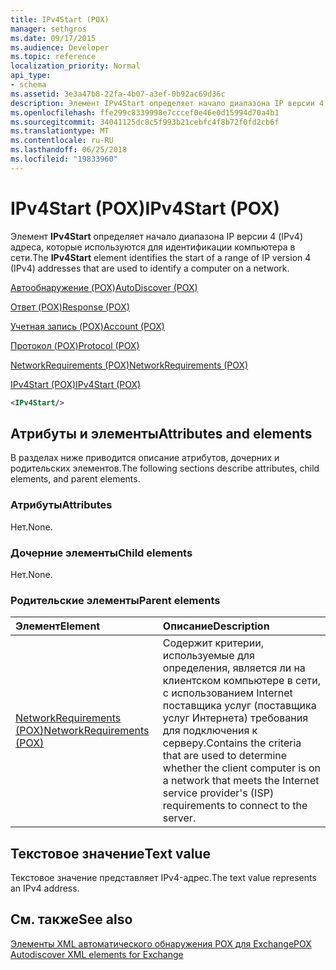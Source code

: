 ```yaml
---
title: IPv4Start (POX)
manager: sethgros
ms.date: 09/17/2015
ms.audience: Developer
ms.topic: reference
localization_priority: Normal
api_type:
- schema
ms.assetid: 3e3a47b8-22fa-4b07-a3ef-0b92ac69d36c
description: Элемент IPv4Start определяет начало диапазона IP версии 4 (IPv4) адреса, которые используются для идентификации компьютера в сети.
ms.openlocfilehash: ffe299c8339998e7cccef0e46e0d15994d70a4b1
ms.sourcegitcommit: 34041125dc8c5f993b21cebfc4f8b72f0fd2cb6f
ms.translationtype: MT
ms.contentlocale: ru-RU
ms.lasthandoff: 06/25/2018
ms.locfileid: "19833960"
---
```

# <a name="ipv4start-pox"></a><span data-ttu-id="99e61-103">IPv4Start (POX)</span><span class="sxs-lookup"><span data-stu-id="99e61-103">IPv4Start (POX)</span></span>

<span data-ttu-id="99e61-104">Элемент **IPv4Start** определяет начало диапазона IP версии 4 (IPv4) адреса, которые используются для идентификации компьютера в сети.</span><span class="sxs-lookup"><span data-stu-id="99e61-104">The **IPv4Start** element identifies the start of a range of IP version 4 (IPv4) addresses that are used to identify a computer on a network.</span></span> 
  
[<span data-ttu-id="99e61-105">Автообнаружение (POX)</span><span class="sxs-lookup"><span data-stu-id="99e61-105">AutoDiscover (POX)</span></span>](autodiscover-pox.md)
  
[<span data-ttu-id="99e61-106">Ответ (POX)</span><span class="sxs-lookup"><span data-stu-id="99e61-106">Response (POX)</span></span>](response-pox.md)
  
[<span data-ttu-id="99e61-107">Учетная запись (POX)</span><span class="sxs-lookup"><span data-stu-id="99e61-107">Account (POX)</span></span>](account-pox.md)
  
[<span data-ttu-id="99e61-108">Протокол (POX)</span><span class="sxs-lookup"><span data-stu-id="99e61-108">Protocol (POX)</span></span>](protocol-pox.md)
  
[<span data-ttu-id="99e61-109">NetworkRequirements (POX)</span><span class="sxs-lookup"><span data-stu-id="99e61-109">NetworkRequirements (POX)</span></span>](networkrequirements-pox.md)
  
[<span data-ttu-id="99e61-110">IPv4Start (POX)</span><span class="sxs-lookup"><span data-stu-id="99e61-110">IPv4Start (POX)</span></span>](ipv4start-pox.md)
  
```xml
<IPv4Start/>
```

## <a name="attributes-and-elements"></a><span data-ttu-id="99e61-111">Атрибуты и элементы</span><span class="sxs-lookup"><span data-stu-id="99e61-111">Attributes and elements</span></span>

<span data-ttu-id="99e61-112">В разделах ниже приводится описание атрибутов, дочерних и родительских элементов.</span><span class="sxs-lookup"><span data-stu-id="99e61-112">The following sections describe attributes, child elements, and parent elements.</span></span>
  
### <a name="attributes"></a><span data-ttu-id="99e61-113">Атрибуты</span><span class="sxs-lookup"><span data-stu-id="99e61-113">Attributes</span></span>

<span data-ttu-id="99e61-114">Нет.</span><span class="sxs-lookup"><span data-stu-id="99e61-114">None.</span></span>
  
### <a name="child-elements"></a><span data-ttu-id="99e61-115">Дочерние элементы</span><span class="sxs-lookup"><span data-stu-id="99e61-115">Child elements</span></span>

<span data-ttu-id="99e61-116">Нет.</span><span class="sxs-lookup"><span data-stu-id="99e61-116">None.</span></span>
  
### <a name="parent-elements"></a><span data-ttu-id="99e61-117">Родительские элементы</span><span class="sxs-lookup"><span data-stu-id="99e61-117">Parent elements</span></span>

|<span data-ttu-id="99e61-118">**Элемент**</span><span class="sxs-lookup"><span data-stu-id="99e61-118">**Element**</span></span>|<span data-ttu-id="99e61-119">**Описание**</span><span class="sxs-lookup"><span data-stu-id="99e61-119">**Description**</span></span>|
|:-----|:-----|
|[<span data-ttu-id="99e61-120">NetworkRequirements (POX)</span><span class="sxs-lookup"><span data-stu-id="99e61-120">NetworkRequirements (POX)</span></span>](networkrequirements-pox.md) <br/> |<span data-ttu-id="99e61-121">Содержит критерии, используемые для определения, является ли на клиентском компьютере в сети, с использованием Internet поставщика услуг (поставщика услуг Интернета) требования для подключения к серверу.</span><span class="sxs-lookup"><span data-stu-id="99e61-121">Contains the criteria that are used to determine whether the client computer is on a network that meets the Internet service provider's (ISP) requirements to connect to the server.</span></span>  <br/> |
   
## <a name="text-value"></a><span data-ttu-id="99e61-122">Текстовое значение</span><span class="sxs-lookup"><span data-stu-id="99e61-122">Text value</span></span>

<span data-ttu-id="99e61-123">Текстовое значение представляет IPv4-адрес.</span><span class="sxs-lookup"><span data-stu-id="99e61-123">The text value represents an IPv4 address.</span></span>
  
## <a name="see-also"></a><span data-ttu-id="99e61-124">См. также</span><span class="sxs-lookup"><span data-stu-id="99e61-124">See also</span></span>



[<span data-ttu-id="99e61-125">Элементы XML автоматического обнаружения POX для Exchange</span><span class="sxs-lookup"><span data-stu-id="99e61-125">POX Autodiscover XML elements for Exchange</span></span>](pox-autodiscover-xml-elements-for-exchange.md)

